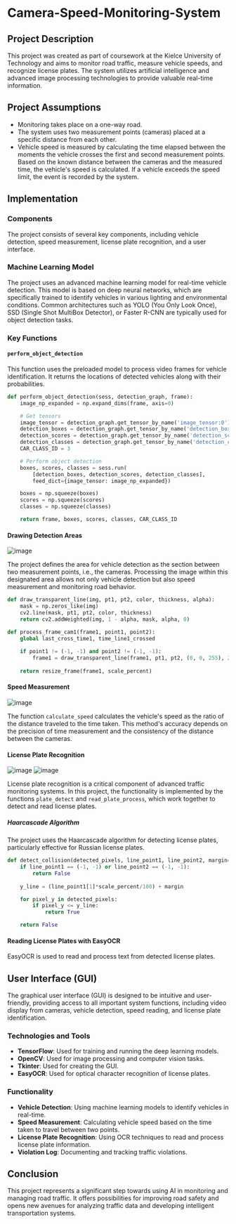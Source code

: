# Camera-Speed-Monitoring-System


## Project Description

This project was created as part of coursework at the Kielce University of Technology and aims to monitor road traffic, measure vehicle speeds, and recognize license plates. The system utilizes artificial intelligence and advanced image processing technologies to provide valuable real-time information.

## Project Assumptions

- Monitoring takes place on a one-way road.
- The system uses two measurement points (cameras) placed at a specific distance from each other.
- Vehicle speed is measured by calculating the time elapsed between the moments the vehicle crosses the first and second measurement points. Based on the known distance between the cameras and the measured time, the vehicle's speed is calculated. If a vehicle exceeds the speed limit, the event is recorded by the system.

## Implementation

### Components

The project consists of several key components, including vehicle detection, speed measurement, license plate recognition, and a user interface.

### Machine Learning Model

The project uses an advanced machine learning model for real-time vehicle detection. This model is based on deep neural networks, which are specifically trained to identify vehicles in various lighting and environmental conditions. Common architectures such as YOLO (You Only Look Once), SSD (Single Shot MultiBox Detector), or Faster R-CNN are typically used for object detection tasks.

### Key Functions

#### `perform_object_detection`

This function uses the preloaded model to process video frames for vehicle identification. It returns the locations of detected vehicles along with their probabilities.

```python
def perform_object_detection(sess, detection_graph, frame):
    image_np_expanded = np.expand_dims(frame, axis=0)

    # Get tensors
    image_tensor = detection_graph.get_tensor_by_name('image_tensor:0')
    detection_boxes = detection_graph.get_tensor_by_name('detection_boxes:0')
    detection_scores = detection_graph.get_tensor_by_name('detection_scores:0')
    detection_classes = detection_graph.get_tensor_by_name('detection_classes:0')
    CAR_CLASS_ID = 3

    # Perform object detection
    boxes, scores, classes = sess.run(
        [detection_boxes, detection_scores, detection_classes],
        feed_dict={image_tensor: image_np_expanded})

    boxes = np.squeeze(boxes)
    scores = np.squeeze(scores)
    classes = np.squeeze(classes)

    return frame, boxes, scores, classes, CAR_CLASS_ID
```

#### Drawing Detection Areas
![image](https://github.com/kamiladas/Camera-Speed-Monitoring-System/assets/58427794/d8df9929-65f1-47d1-b4b7-20235421f111)

The project defines the area for vehicle detection as the section between two measurement points, i.e., the cameras. Processing the image within this designated area allows not only vehicle detection but also speed measurement and monitoring road behavior.

```python
def draw_transparent_line(img, pt1, pt2, color, thickness, alpha):
    mask = np.zeros_like(img)
    cv2.line(mask, pt1, pt2, color, thickness)
    return cv2.addWeighted(img, 1 - alpha, mask, alpha, 0)

def process_frame_cam1(frame1, point1, point2):
    global last_cross_time1, time_line1_crossed
    
    if point1 != (-1, -1) and point2 != (-1, -1):
        frame1 = draw_transparent_line(frame1, pt1, pt2, (0, 0, 255), 2, 0.3)
        
    return resize_frame(frame1, scale_percent)
```

#### Speed Measurement
![image](https://github.com/kamiladas/Camera-Speed-Monitoring-System/assets/58427794/5e7ef420-3e4c-4293-a887-3ab5b51d776d)

The function `calculate_speed` calculates the vehicle's speed as the ratio of the distance traveled to the time taken. This method's accuracy depends on the precision of time measurement and the consistency of the distance between the cameras.

#### License Plate Recognition
![image](https://github.com/kamiladas/Camera-Speed-Monitoring-System/assets/58427794/4d0d7b3f-df7a-4e6c-b0f0-aa7d53eeec38) ![image](https://github.com/kamiladas/Camera-Speed-Monitoring-System/assets/58427794/ff77acbb-fd21-440f-9995-dcbc8aebdfc4)



License plate recognition is a critical component of advanced traffic monitoring systems. In this project, the functionality is implemented by the functions `plate_detect` and `read_plate_process`, which work together to detect and read license plates.

##### Haarcascade Algorithm

The project uses the Haarcascade algorithm for detecting license plates, particularly effective for Russian license plates.

```python
def detect_collision(detected_pixels, line_point1, line_point2, margin=-10):
    if line_point1 == (-1, -1) or line_point2 == (-1, -1):
        return False
    
    y_line = (line_point1[1]*scale_percent/100) + margin

    for pixel_y in detected_pixels:
        if pixel_y <= y_line:
            return True

    return False
```

#### Reading License Plates with EasyOCR

EasyOCR is used to read and process text from detected license plates.

## User Interface (GUI)



The graphical user interface (GUI) is designed to be intuitive and user-friendly, providing access to all important system functions, including video display from cameras, vehicle detection, speed reading, and license plate identification.

### Technologies and Tools

- **TensorFlow**: Used for training and running the deep learning models.
- **OpenCV**: Used for image processing and computer vision tasks.
- **Tkinter**: Used for creating the GUI.
- **EasyOCR**: Used for optical character recognition of license plates.

### Functionality

- **Vehicle Detection**: Using machine learning models to identify vehicles in real-time.
- **Speed Measurement**: Calculating vehicle speed based on the time taken to travel between two points.
- **License Plate Recognition**: Using OCR techniques to read and process license plate information.
- **Violation Log**: Documenting and tracking traffic violations.

## Conclusion

This project represents a significant step towards using AI in monitoring and managing road traffic. It offers possibilities for improving road safety and opens new avenues for analyzing traffic data and developing intelligent transportation systems.
